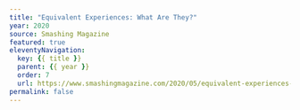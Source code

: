 ```yaml
---
title: "Equivalent Experiences: What Are They?"
year: 2020
source: Smashing Magazine
featured: true
eleventyNavigation:
  key: {{ title }}
  parent: {{ year }}
  order: 7
  url: https://www.smashingmagazine.com/2020/05/equivalent-experiences-part1/
permalink: false
---
```

